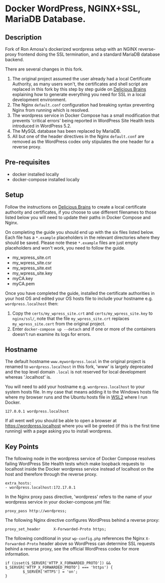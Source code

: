 # Docker WordPress, NGINX+SSL, MariaDB Database.

## Description
Fork of Ron Amosa's dockerized wordpress setup with an NGINX reverse-proxy frontend doing the SSL termination, and a standard MariaDB database backend.

There are several changes in this fork.

1. The original project assumed the user already had a local Certificate Authority, as many users won't, the certificates and shell script are replaced in this fork by this step by step guide on [Delicious Brains](https://deliciousbrains.com/ssl-certificate-authority-for-local-https-development/) explaining how to generate everything you need for SSL in a local development environment.
2. The Nginx `default.conf` configuration had breaking syntax preventing Nginx from running which is resolved.
3. The wordpress service in Docker Compose has a small modification that prevents 'critical errors' being reported in WordPress Site Health tests introduced in WordPress 5.2.
4. The MySQL database has been replaced by MariaDB.
5. All but one of the header directives in the Nginx `default.conf` are removed as the WordPress codex only stipulates the one header for a reverse proxy.

## Pre-requisites
* docker installed locally
* docker-compose installed locally

## Setup
Follow the instructions on [Delicious Brains](https://deliciousbrains.com/ssl-certificate-authority-for-local-https-development/) to create a local certificate authority and certificates, if you choose to use different filenames to those listed below you will need to update their paths in Docker Compose and Nginx.

On completing the guide you should end up with the six files listed below. Each file has a `*.example` placeholders in the relevant directories where they should be saved. Please note these `*.example` files are just empty placeholders and won't work, you need to follow the guide.

   * my_wpress_site.crt
   * my_wpress_site.csr
   * my_wpress_site.ext
   * my_wpress_site.key
   * myCA.key
   * myCA.pem

Once you have completed the guide, installed the certificate authorities in your host OS and edited your OS hosts file to include your hostname e.g. `wordpress.localhost` then:

1. Copy the `certs/my_wpress_site.crt` and `certs/my_wpress_site.key` to `nginx/ssl/`, note that the file `my_wpress_site.crt` replaces `my_wpress_site.cert` from the original project.
2. Enter `docker-compose up --detach` and if one or more of the containers doesn't run examine its logs for errors.

## Hostname
The default hostname `www.mywordpress.local` in the original project is renamed to `wordpress.localhost` in this fork, 'www' is largely deprecated and the top level domain `.local` is not reserved for local development whereas '.localhost' is.

You will need to add your hostname e.g. `wordpress.localhost` to your system hosts file. In my case that means adding it to the Windows hosts file where my browser runs and the Ubuntu hosts file in [WSL2](https://learn.microsoft.com/en-us/windows/wsl/) where I run Docker.
```
127.0.0.1 wordpress.localhost
```

If all went well you should be able to open a browser at https://wordpress.localhost where you will be greeted (if this is the first time running) with a page asking you to install wordpress.

## Key Points
The following node in the wordpress service of Docker Compose resolves failing WordPress Site Health tests which make loopback requests to localhost inside the Docker wordpress service instead of localhost on the host and therefore through the reverse proxy.
```
extra_hosts:
- wordpress.localhost:172.17.0.1
```

In the Nginx proxy pass directive, 'wordpress' refers to the name of your wordpress service in your docker-compose.yml file:
```
proxy_pass http://wordpress;
```

The following Nginx directive configures WordPress behind a reverse proxy:
```
proxy_set_header      X-Forwarded-Proto https;
```

The following conditional in your `wp-config.php` references the Nginx `X-Forwarded-Proto` header above so WordPress can determine SSL requests behind a reverse proxy, see the official WordPress codex for more information.
```
if (isset($_SERVER['HTTP_X_FORWARDED_PROTO']) && $_SERVER['HTTP_X_FORWARDED_PROTO'] === 'https') {
        $_SERVER['HTTPS'] = 'on';
}
```
